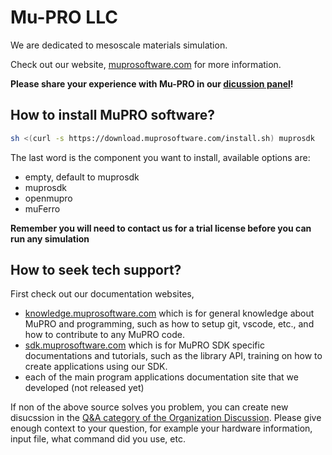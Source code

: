 # Mu-PRO LLC

We are dedicated to mesoscale materials simulation.

Check out our website, [muprosoftware.com](https://muprosoftware.com) for more information.

**Please share your experience with Mu-PRO in our [dicussion panel](https://github.com/orgs/muprosoftware/discussions)!**

## How to install MuPRO software?
```sh
sh <(curl -s https://download.muprosoftware.com/install.sh) muprosdk 
```

The last word is the component you want to install, available options are:
- empty, default to muprosdk
- muprosdk
- openmupro
- muFerro

**Remember you will need to contact us for a trial license before you can run any simulation**

## How to seek tech support?

First check out our documentation websites, 
- [knowledge.muprosoftware.com](https://knowledge.muprosoftware.com) which is for general knowledge about MuPRO and programming, such as how to setup git, vscode, etc., and how to contribute to any MuPRO code. 
- [sdk.muprosoftware.com](https://sdk.muprosoftware.com) which is for MuPRO SDK specific documentations and tutorials, such as the library API, training on how to create applications using our SDK.
- each of the main program applications documentation site that we developed (not released yet)

If non of the above source solves you problem, you can create new disucssion in the [Q&A category of the Organization Discussion](https://github.com/orgs/muprosoftware/discussions/categories/q-a). Please give enough context to your question, for example your hardware information, input file, what command did you use, etc.

